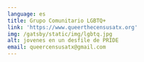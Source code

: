 ```yaml
---
language: es
title: Grupo Comunitario LGBTQ+
link: 'https://www.queerthecensusatx.org'
img: /gatsby/static/img/lgbtq.jpg
alt: jovenes en un desfile de PRIDE
email: queercensusatx@gmail.com
---
```


